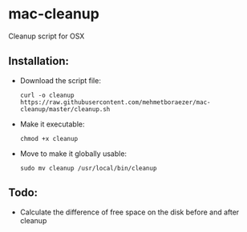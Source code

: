 # mac-cleanup
	
Cleanup script for OSX

## Installation:

* Download the script file:

	`curl -o cleanup https://raw.githubusercontent.com/mehmetboraezer/mac-cleanup/master/cleanup.sh`

* Make it executable:

	`chmod +x cleanup`

* Move to make it globally usable:

	`sudo mv cleanup /usr/local/bin/cleanup`

## Todo:

* Calculate the difference of free space on the disk before and after cleanup
